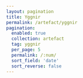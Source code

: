 ```yaml
---
layout: pagination
title: Yggnir
permalink: /artefact/yggnir
pagination:
  enabled: true
  collection: artefact
  tag: yggnir
  per_page: 5
  permalink: /:num/
  sort_field: 'date'
  sort_reverse: false
---
```

